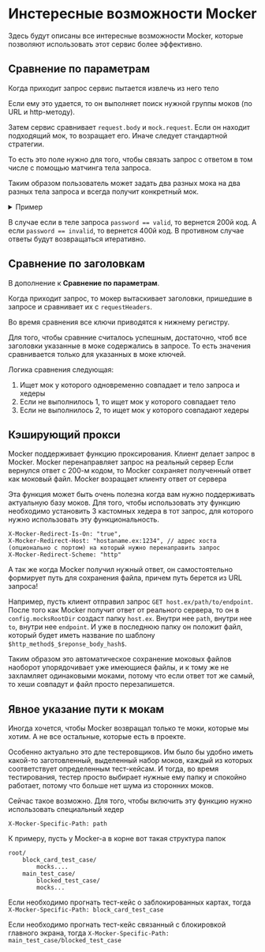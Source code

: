 # Инстересные возможности Mocker

Здесь будут описаны все интересные возможности Mocker, которые позволяют использовать этот сервис более эффективно. 

## Сравнение по параметрам

Когда приходит запрос сервис пытается извлечь из него тело

Если ему это удается, то он выполняет поиск нужной группы моков (по URL и http-методу).

Затем сервис сравнивает `request.body` и `mock.request`. Если он находит подходящий мок, то возращает его. Иначе следует стандартной стратегии.

То есть это поле нужно для того, чтобы связать запрос с ответом в том числе с помощью матчинга тела запроса. 

Таким образом пользователь может задать два разных мока на два разных тела запроса и всегда получит конкретный мок. 

<details>
 
<summary>Пример</summary>

mock1.json:

```json
{
 "url": "/exmp",
 "method": "POST",
 "statusCode": 200,
 "request": {
  "login": "valid",
  "password": "valid"
 },
 "response": {
  "accessToken": "token==",
  "refreshToken": "refresh"
 }
}
```

mock2.json:

```json
{
 "url": "/exmp",
 "method": "POST",
 "statusCode": 400,
 "request": {
  "login": "valid",
  "password": "invalid"
 },
 "response": {
  "code": 1,
  "message": "Bad Credentials"
 }
}
```

</details>

В случае если в теле запроса `password == valid`, то вернется 200й код.
А если `password == invalid`, то вернется 400й код. 
В противном случае ответы будут возвращаться итеративно. 

## Сравнение по заголовкам

В дополнение к **Сравнение по параметрам**.

Когда приходит запрос, то мокер вытаскивает заголовки, пришедшие в запросе и сравнивает их с `requestHeaders`. 

Во время сравнения все ключи приводятся к нижнему регистру. 

Для того, чтобы сравнние считалось успешным, достаточно, чтоб все заголовки указанные в моке содержались в запросе. 
То есть значения сравнивается только для указанных в моке ключей.

Логика сравнения следующая:
1. Ищет мок у которого одновременно совпадает и тело запроса и хедеры
2. Если не выполнилось 1, то ищет мок у которого совпадает тело
3. Если не выполнилось 2, то ищет мок у которого совпадают хедеры

## Кэширующий прокси

Mocker поддерживает функцию проксирования. 
Клиент делает запрос в Mocker.
Mocker перенаправляет запрос на реальный сервер
Если вернулся ответ с 200-м кодом, то Mocker сохраняет полученный ответ как моковый файл. 
Mocker возращает клиенту ответ от сервера

Эта функция может быть очень полезна когда вам нужно поддерживать актуальную базу моков.
Для того, чтобы использовать эту функцию необходимо установить 3 кастомных хедера в тот запрос, для которого нужно использовать эту функциональность.

```
X-Mocker-Redirect-Is-On: "true",
X-Mocker-Redirect-Host: "hostaname.ex:1234", // адрес хоста (опционально с портом) на который нужно перенаправить запрос
X-Mocker-Redirect-Scheme: "http"
```

А так же когда Mocker получил нужный ответ, он самостоятельно формирует путь для сохранения файла, причем путь берется из URL запроса!

Например, пусть клиент отправил запрос `GET host.ex/path/to/endpoint`. 
После того как Mocker получит ответ от реального сервера, то он в `config.mocksRootDir` создаст папку `host.ex`.
Внутри нее `path`, внутри нее `to`, внутри нее `endpoint`. И уже в последнюю папку он положит файл, который будет иметь название по шаблону `$http_method$_$reponse_body_hash$`. 

Таким образом это автоматическое сохранение моковых файлов наоборот упорядочивает уже имеющиеся файлы, и к тому же не захламляет одинаковыми моками, потому что если ответ тот же самый, то хеши совпадут и файл просто перезапишется.

## Явное указание пути к мокам

Иногда хочется, чтобы Mocker возвращал только те моки, которые мы хотим. А не все остальные, которые есть в проекте. 

Особенно актуально это дле тестеровщиков. Им было бы удобно иметь какой-то заготовленный, выделенный набор моков, каждый из которых соответствует определенным тест-кейсам. И тогда, во время тестирования, тестер просто выбирает нужные ему папку и спокойно работает, потому что больше нет шума из сторонних моков. 

Сейчас такое возможно. Для того, чтобы включить эту функцию нужно использовать специальный хедер 

```
X-Mocker-Specific-Path: path
```

К примеру, пусть у Mocker-а в корне вот такая структура папок

```
root/
    block_card_test_case/
        mocks....
    main_test_case/
        blocked_test_case/
        mocks...
```
Если необходимо прогнать тест-кейс о заблокированных картах, тогда `X-Mocker-Specific-Path: block_card_test_case`

Если необходимо прогнать тест-кейс связанный с блокировкой главного экрана, тогда `X-Mocker-Specific-Path: main_test_case/blocked_test_case`
